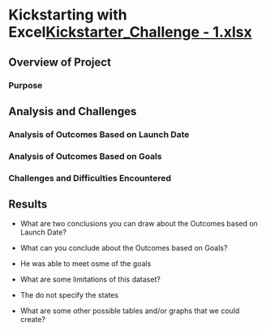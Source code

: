 # Kickstarting with Excel[Kickstarter_Challenge - 1.xlsx](https://github.com/SLODIEN88/kickstarter-analysis/files/7836983/Kickstarter_Challenge.-.1.xlsx)


## Overview of Project

### Purpose

## Analysis and Challenges

### Analysis of Outcomes Based on Launch Date

### Analysis of Outcomes Based on Goals

### Challenges and Difficulties Encountered

## Results

- What are two conclusions you can draw about the Outcomes based on Launch Date?

- What can you conclude about the Outcomes based on Goals?
- He was able to meet osme of the goals

- What are some limitations of this dataset?
- The do not specify the states

- What are some other possible tables and/or graphs that we could create?

